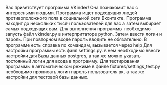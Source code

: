 Вас приветствует программа VKinder!
Она познакомит вас с интересными людьми.
Программа ищет подходящих людей противоположного пола в социальной сети Вконтакте.
Программа находит до нескольких тысяч пользователей для вас а затем выбирает самых подходящих вам.
Для выполнения программы необходимо запусть файл vkinder.py в интерпритаторе python. Затем ввести логин и пароль.
При повторном входе пароль вводить не обязательно. В программе есть справка по командам, вызывается через help
Для настройки программы есть файл settings.py. в нем необходимо ввести настройки для Базы данных postgres,
а так же можно указать постоянный логин для входа в программу.
Для тестирования программы в автоматическом режиме в файле fixtures/settings_test.py необходимо прописать логин пароль
пользователя вк, а так же настройки для тестовой базы данных.